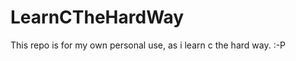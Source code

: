 LearnCTheHardWay
================

This repo is for my own personal use, as i learn c the hard way. :-P
